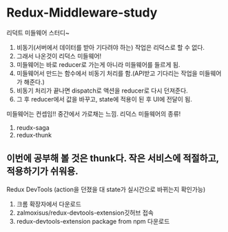 # Redux-Middleware-study
리덕트 미들웨어 스터디~
1. 비동기(서버에서 데이터를 받아 기다려야 하는) 작업은 리덕스로 할 수 없다.
2. 그래서 나온것이 리덕스 미들웨어!
3. 미들웨어는 바로 reducer로 가는게 아니라 미들웨어를 들르게 됨.
4. 미들웨어서 만드는 함수에서 비동기 처리를 함.(API받고 기다리는 작업을 미들웨어가 해준다.)
5. 비동기 처리가 끝나면 dispatch로 액션을 reducer로 다시 던져준다.
6. 그 후 reducer에서 값을 바꾸고, state에 적용이 된 후 UI에 전달이 됨.

미들웨어는 컨셉임!!
중간에서 가로채는 느낌.
리덕스 미들웨어의 종류!
1.  reudx-saga
2.  redux-thunk

이번에 공부해 볼 것은 thunk다. 작은 서비스에 적절하고, 적용하기가 쉬워용.
----------------------------------------------------------------------------------

Redux DevTools (action을 던졌을 대 state가 실시간으로 바뀌는지 확인가능)

1. 크롬 확장자에서 다운로드
2. zalmoxisus/redux-devtools-extension깃허브 접속
3. redux-devtools-extension package from npm 다운로드